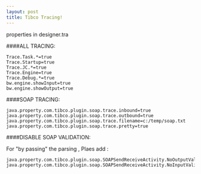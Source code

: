 ```yaml
---
layout: post
title: Tibco Tracing!
---
```


properties in designer.tra

####ALL TRACING:

```no-highlight
Trace.Task.*=true
Trace.Startup=true
Trace.JC.*=true
Trace.Engine=true
Trace.Debug.*=true
bw.engine.showInput=true
bw.engine.showOutput=true
```
####SOAP TRACING:

```no-highlight
java.property.com.tibco.plugin.soap.trace.inbound=true
java.property.com.tibco.plugin.soap.trace.outbound=true
java.property.com.tibco.plugin.soap.trace.filename=c:/temp/soap.txt
java.property.com.tibco.plugin.soap.trace.pretty=true
```

####DISABLE SOAP VALIDATION:

For "by passing" the parsing , Plaes add :

```no-highlight
java.property.com.tibco.plugin.soap.SOAPSendReceiveActivity.NoOutputValidation=true
java.property.com.tibco.plugin.soap.SOAPSendReceiveActivity.NoInputValidation=true
```

